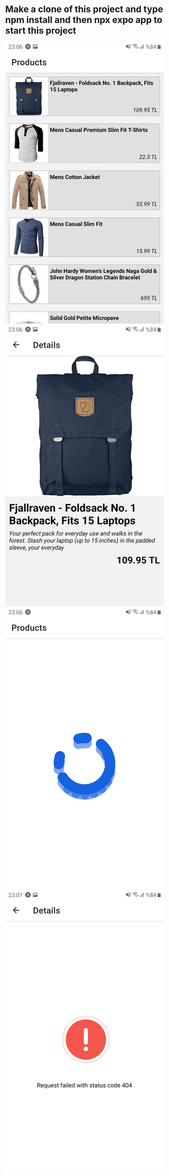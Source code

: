 # Make a clone of this project and type npm install and then npx expo app to start this project

![Untitled](/assets/1.jpg)
![Untitled](/assets/2.jpg)
![Untitled](/assets/3.jpg)
![Untitled](/assets/4.jpg)
